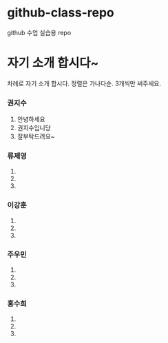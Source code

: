 # github-class-repo
github 수업 실습용 repo

# 자기 소개 합시다~
차례로 자기 소개 합시다. 정렬은 가나다순. 3개씩만 써주세요.

### 권지수
1. 안녕하세요
2. 권지수입니당
3. 잘부탁드려요~

### 류제영
1.
2.
3.

### 이강훈
1.
2.
3.

### 주우민
1.
2.
3.

### 홍수희
1.
2.
3.
